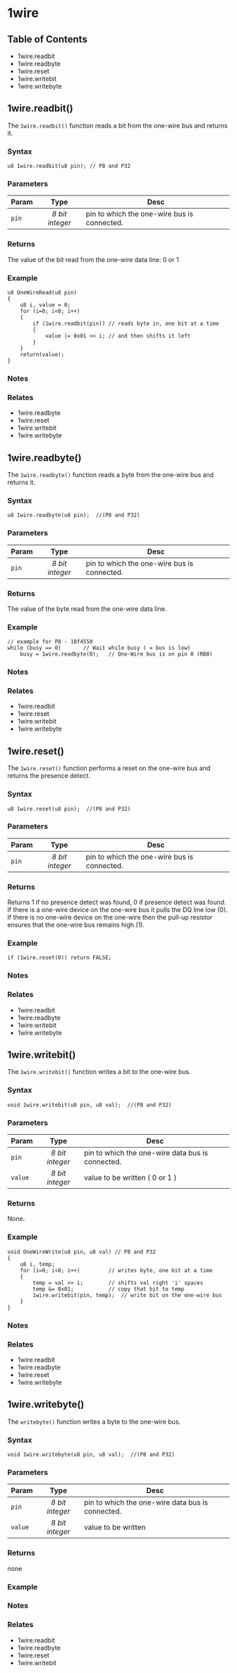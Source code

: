 # 1wire

## Table of Contents

* 1wire.readbit
* 1wire.readbyte
* 1wire.reset
* 1wire.writebit
* 1wire.writebyte

## 1wire.readbit()

The `1wire.readbit()` function reads a bit from the one-wire bus and returns it.


### Syntax

```processing
u8 1wire.readbit(u8 pin); // P8 and P32
```

### Parameters

| Param		| Type		| Desc				|
|---------------|:-------------:|-------------------------------|
| `pin`		| *8 bit integer*	| pin to which the one-wire bus is connected.	|

### Returns

The value of the bit read from the one-wire data line: 0 or 1

### Example 

```processing
u8 OneWireRead(u8 pin)
{
	u8 i, value = 0;	
	for (i=0; i<8; i++)
	{
		if (1wire.readbit(pin))	// reads byte in, one bit at a time
		{
			value |= 0x01 << i;	// and then shifts it left
		}
	}
	return(value);
}
```

### Notes

### Relates

* 1wire.readbyte
* 1wire.reset
* 1wire.writebit
* 1wire.writebyte

## 1wire.readbyte()

The `1wire.readbyte()` function reads a byte from the one-wire bus and returns it. 

### Syntax

```processing
u8 1wire.readbyte(u8 pin);  //(P8 and P32)
```

### Parameters

| Param		| Type		| Desc				|
|---------------|:-------------:|-------------------------------|
| `pin`		| *8 bit integer*	| pin to which the one-wire bus is connected.	|


### Returns

The value of the byte read from the one-wire data line.

### Example

```processing
// example for P8 - 18f4550
while (busy == 0)		// Wait while busy ( = bus is low)
    busy = 1wire.readbyte(0);	// One-Wire bus is on pin 0 (RB0)
```

### Notes


### Relates

* 1wire.readbit
* 1wire.reset
* 1wire.writebit
* 1wire.writebyte


## 1wire.reset()

The `1wire.reset()` function performs a reset on the one-wire bus and returns the presence detect.

### Syntax

```processing
u8 1wire.reset(u8 pin);  //(P8 and P32)
```

### Parameters

| Param		| Type		| Desc				|
|---------------|:-------------:|-------------------------------|
| `pin`		| *8 bit integer*	| pin to which the one-wire bus is connected.	|

### Returns

Returns 1 if no presence detect was found, 0 if presence detect was found.
If there is a one-wire device on the one-wire bus it pulls the DQ line low (0).
If there is no one-wire device on the one-wire then the pull-up resistor ensures that the one-wire bus remains high (1). 

### Example

```processing
if (1wire.reset(0)) return FALSE;
```

### Notes


### Relates

* 1wire.readbit
* 1wire.readbyte
* 1wire.writebit
* 1wire.writebyte


## 1wire.writebit()

The `1wire.writebit()` function writes a bit to the one-wire bus.

### Syntax

```processing
void 1wire.writebit(u8 pin, u8 val);  //(P8 and P32)
```

### Parameters

| Param		| Type		| Desc				|
|---------------|:-------------:|-------------------------------|
| `pin`		| *8 bit integer*	| pin to which the one-wire data bus is connected.	|
| `value`	| *8 bit integer*	| value to be written ( 0 or 1 ) |


### Returns

None.

### Example

```processing
void OneWireWrite(u8 pin, u8 val) // P8 and P32
{
    u8 i, temp;
    for (i=0; i<8; i++)			// writes byte, one bit at a time
    {
        temp = val >> i;		// shifts val right 'i' spaces
        temp &= 0x01;			// copy that bit to temp
        1wire.writebit(pin, temp);	// write bit on the one-wire bus
    }
}
```

### Notes

### Relates

* 1wire.readbit
* 1wire.readbyte
* 1wire.reset
* 1wire.writebyte


## 1wire.writebyte()

The `writebyte()` function writes a byte to the one-wire bus.

### Syntax

```processing
void 1wire.writebyte(u8 pin, u8 val);  //(P8 and P32)
```

### Parameters

| Param		| Type		| Desc				|
|---------------|:-------------:|-------------------------------|
| `pin`		| *8 bit integer*	| pin to which the one-wire data bus is connected.	|
| `value`	| *8 bit integer*	| value to be written  |

### Returns

none

### Example

### Notes

### Relates

* 1wire.readbit
* 1wire.readbyte
* 1wire.reset
* 1wire.writebit








